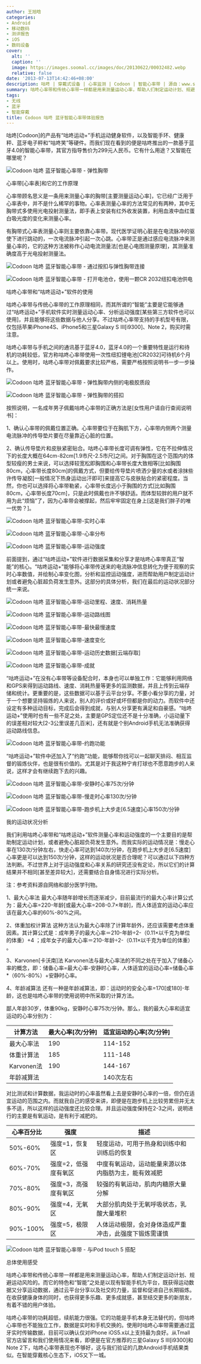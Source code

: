 ```yaml
---
author: 王旭晗
categories:
- Android
- 移动数码
- 测评报告
- iOS
- 数码设备
cover:
  alt: ''
  caption: ''
  image: https://images.soomal.cc/images/doc/20130622/00032482.webp
  relative: false
date: '2013-07-13T14:42:46+08:00'
description: 咕咚 | 穿戴式设备 | 心率监测 | Codoon | 智能心率带 | 源自：www.soomal.com | 版权：原创 |  平均/总评分：09.11/82
summary: 咕咚心率带和传统心率带一样都是用来测量运动心率，帮助人们制定运动计划、规避运动风险的。而它的特色和“智能”之处是以现有智能手机为平台，既获得运动数据又分享运动数据，通过云平台分享以及社交的力量，监督和促进自己长期锻炼。在收获健康身体的同时，也获得更多乐趣、更多成就感……
tags:
- 无线
- 蓝牙
- 智能穿戴
title: Codoon 咕咚 蓝牙智能心率带体验报告
---
```


咕咚[Codoon]的产品有“咕咚运动+”手机运动健身软件，以及智能手环、健康秤、蓝牙电子秤和“咕咚笑”等硬件。而我们现在看到的便是咕咚推出的一款基于蓝牙4.0的智能心率带，其官方指导售价为299元人民币。它有什么用途？又智能在哪里呢？



![Codoon 咕咚 蓝牙智能心率带 - 弹性胸带](https://images.soomal.cc/images/doc/20130622/00032490.webp)



心率带[心率表]和它的工作原理



心率带顾名思义是一条用来测量心率的胸带[主要测量运动心率]，它已经广泛用于心率表中，并不是什么稀罕的事物。心率表测量心率的方法常见的有两种，其中无胸带式多使用光电投射测量法，即手表上安装有红外收发装置，利用血液中血红蛋白吸光度的变化来测量心率。



有胸带式心率表测量心率则主要依靠心率带。现代医学证明心脏是在电流脉冲的驱使下进行跳动的，一次电流脉冲引起一次心跳。心率带正是通过感应电流脉冲来测量心率的，它的这种方法被称作心动电流测量法[也是心电图测量原理]，其测量准确度高于光电投射测量法。



![Codoon 咕咚 蓝牙智能心率带 - 通过按扣与弹性胸带连接](https://images.soomal.cc/images/doc/20130622/00032491.webp)



![Codoon 咕咚 蓝牙智能心率带 - 打开电池仓，使用一颗CR 2032纽扣电池供电](https://images.soomal.cc/images/doc/20130622/00032489.webp)



咕咚心率带和“咕咚运动+”软件的使用



咕咚心率带与传统心率带的工作原理相同，而其所谓的“智能”主要是它能够通过“咕咚运动+”手机软件实时测量运动心率、分析运动强度[某些第三方软件也可以使用]，并且能够将这些数据与他人分享。不过咕咚心率带支持的手机型号有限，仅包括苹果iPhone4S、iPhone5和三星Galaxy S III[i9300]、Note 2，购买时需注意。



咕咚心率带与手机之间的通讯基于蓝牙4.0，蓝牙4.0的一个重要特性是运行和待机的功耗较低，官方称咕咚心率带使用一次性纽扣锂电池[CR2032]可待机6个月以上。使用时，咕咚心率带对佩戴要求比较严格，需要严格按照说明书一步一步操作。



![Codoon 咕咚 蓝牙智能心率带 - 弹性胸带内侧的电极胶质段](https://images.soomal.cc/images/doc/20130622/00032493.webp)



![Codoon 咕咚 蓝牙智能心率带 - 弹性胸带的搭扣](https://images.soomal.cc/images/doc/20130622/00032494.webp)



按照说明，一名成年男子佩戴咕咚心率带的正确方法是[女性用户请自行查阅说明书]：



1、确认心率带的佩戴位置正确。心率带要位于在胸肌下方，心率带内侧两个测量电流脉冲的传导垫片要在尽量靠近心脏的位置。



2、确认传导垫片和皮肤紧密贴合。咕咚心率带长度可调有弹性，它在不拉伸情况下的长度大概在64cm-82cm[1.9市尺-2.5市尺]之间。对于胸围在这个范围内的体型较瘦的男士来说，可以选择较宽松即胸围和心率带长度大致相等[比如胸围80cm，心率带长度80cm]的佩戴方式，但要给传导垫片喷洒少量的水或者涂抹些许传导凝胶[一般情况下热身运动出汗即可]来提高它与皮肤贴合的紧密程度。当然，你也可以选择将心率带勒紧，心率带长度远小于胸围的方式[比如胸围80cm，心率带长度70cm]，只是此时佩戴也许不够舒适。而体型较胖的用户就不用为此“烦恼”了，因为心率带会被撑起，然后牢牢固定在身上[这是我们胖子的唯一优势？]。



![Codoon 咕咚 蓝牙智能心率带-实时心率](https://images.soomal.cc/images/doc/20130713/00033432.webp)



![Codoon 咕咚 蓝牙智能心率带-心率分布](https://images.soomal.cc/images/doc/20130713/00033433_01.webp)



![Codoon 咕咚 蓝牙智能心率带-运动强度](https://images.soomal.cc/images/doc/20130713/00033434_01.webp)



前面提到，通过“咕咚运动+”软件进行数据采集和分享才是咕咚心率带真正“智能”的核心。“咕咚运动+”能够将心率带传送来的电流脉冲信息转化为便于观察的实时心率数值，并绘制心率变化图，分析和监控运动强度，进而帮助用户制定运动计划或者避免心脏超负荷发生意外。这部分的具体分析，我们在最后的运动状况部分统一来说。



![Codoon 咕咚 蓝牙智能心率带-运动里程、速度、消耗热量](https://images.soomal.cc/images/doc/20130713/00033435_01.webp)



![Codoon 咕咚 蓝牙智能心率带-运动路线图](https://images.soomal.cc/images/doc/20130713/00033436_01.webp)



![Codoon 咕咚 蓝牙智能心率带-最快最慢速度](https://images.soomal.cc/images/doc/20130713/00033437_01.webp)



![Codoon 咕咚 蓝牙智能心率带-速度变化](https://images.soomal.cc/images/doc/20130713/00033438_01.webp)



![Codoon 咕咚 蓝牙智能心率带-运动历史数据[云端存取]](https://images.soomal.cc/images/doc/20130713/00033439_01.webp)



![Codoon 咕咚 蓝牙智能心率带-成就](https://images.soomal.cc/images/doc/20130713/00033440_01.webp)



“咕咚运动+”在没有心率带等设备配合时，本身也可以单独工作：它能够利用网络和GPS来得到运动路线、速度、消耗热量等更多的监测数据，并且上传到云端存储和统计。更重要的是，这些数据可以基于云平台分享。不要小看分享的力量，对于一个想要坚持锻炼的人来说，别人的评价或好或坏但都是你的动力。而软件中还设定有多种运动目标，完成后会得到成就，与别人分享更有满足和自豪感。“咕咚运动+”使用时也有一些不足之处，主要是GPS定位还不是十分准确，小运动量下的误差相对较大[2-3公里误差几百米]，还有就是个别Android手机无法准确获得运动路线信息。



![Codoon 咕咚 蓝牙智能心率带-约跑功能](https://images.soomal.cc/images/doc/20130713/00033441.webp)



“咕咚运动+”软件中还加入了“约跑”功能，能够帮你找可以一起聊天排闷、相互监督的锻炼伙伴，也是很有价值的。尤其是对于我这种宁肯打球也不愿意跑步的人来说，这样才会有继续跑下去的兴趣。



![Codoon 咕咚 蓝牙智能心率带-安静时心率75次/分钟](https://images.soomal.cc/images/doc/20130713/00033442.webp)



![Codoon 咕咚 蓝牙智能心率带-慢走时心率130次/分钟](https://images.soomal.cc/images/doc/20130713/00033443_01.webp)



![Codoon 咕咚 蓝牙智能心率带-跑步机上大步走[6.5速度]心率150次/分钟](https://images.soomal.cc/images/doc/20130713/00033444_01.webp)



我的运动状况分析



我们利用咕咚心率带和“咕咚运动+”软件测量心率和运动强度的一个主要目的是帮助制定运动计划，或者避免心脏超负荷发生意外。而我实际的运动情况是：慢走心率在130次/分钟左右，快走心率可达到140次/分钟，在跑步机上大步走[6.5速度]心率更是可以达到150次/分钟，这样的运动状况是否合理呢？可以通过以下四种方法判断。不过世界上对于运动强度和心率关系的研究还没有定论，所以它们的计算结果并不相同[甚至差异较大]，还需要结合自身情况进行实际分析。



注：参考资料源自网络和部分医学刊物。



1、最大心率法
最大心率随年龄增长而逐渐减少，目前最流行的最大心率计算公式为：最大心率=220-年龄[或最大心率=208-0.7×年龄]，而人体适宜的运动心率应该在最大心率的60%-80%之间。

2、体重加权计算法
这种方法认为最大心率除了计算年龄外，还应该需要考虑体重因素。其计算公式是：成年男子的最大心率＝210-年龄÷2-（0.11×以千克为单位的体重）+4 ；成年女子的最大心率＝210-年龄÷2-（0.11×以千克为单位的体重） 。

3、Karvonen[卡沃南]法
Karvonen法与最大心率法的不同之处在于加入了储备心率的概念，即：储备心率=最大心率-安静时心率，人体适宜的运动心率=储备心率*（60%-80%）+安静时心率。

4、年龄减算法
还有一种是年龄减算法，即：运动时的安全心率=170[或180]-年龄，这也是咕咚心率带的使用说明中所采取的计算方法。



鄙人年龄30岁，体重90kg，安静时心率75次/分钟。那么，我的最大心率和适宜运动的心率分别为：



| 计算方法 | 最大心率[次/分钟] | 适宜运动的心率[次/分钟] |
| --- | --- | --- |
| 最大心率法 | 190 | 114-152 |
| 体重计算法 | 185 | 111-148 |
| Karvonen法 | 190 | 144-167 |
| 年龄减算法 |  | 140次左右 |



对比测试和计算数据，我运动时的心率虽然看上去是安静时心率的一倍，但仍在适宜运动的范围之内。而就我自己的感受来讲，即便是在跑步机上比较劳累但并无太多不适，所以这样的运动强度还比较合理。并且运动强度保持在2-3之间，说明进行的主要是有氧运动，是有利于减肥的。



| 心率百分比 | 强度 | 描述 |
| --- | --- | --- |
| 50%-60% | 强度=1，恢复区 | 轻度运动，可用于热身和训练中和训练后的恢复 |
| 60%-70% | 强度=2，低强度有氧区 | 中度有氧运动，运动能量来源以体内脂肪为主，能有效减肥 |
| 70%-80% | 强度=3，高强度有氧区 | 较强的有氧运动，肌肉内糖原大量分解 |
| 80%-90% | 强度=4，无氧区 | 大部分肌肉处于无氧呼吸状态，乳酸大量堆积 |
| 90%-100% | 强度=5，极限区 | 人体运动极限，会对身体造成严重冲击，此强度下锻炼需谨慎 |



![Codoon 咕咚 蓝牙智能心率带 - 与iPod touch 5 搭配](https://images.soomal.cc/images/doc/20130622/00032499.webp)



总体使用感受



咕咚心率带和传统心率带一样都是用来测量运动心率，帮助人们制定运动计划、规避运动风险的。而它的特色和“智能”之处是以现有智能手机为平台，既获得运动数据又分享运动数据，通过云平台分享以及社交的力量，监督和促进自己长期锻炼。在收获健康身体的同时，也获得更多乐趣、更多成就感，甚至结交更多的新朋友，有着不错的用户体验。



咕咚心率带的功耗超低，续航能力很强。它的功能是手机本身无法替代的，但咕咚心率带也不能独立工作，数据是实时和手机交换的。使用时咕咚心率带需要通过蓝牙实时传输数据，目前可以确认仅对iPhone iOS5.x以上支持最为良好。从Tmall官方店留言和我们使用情况来看，即便是在官方推荐的三星Galaxy S III[i9300]和Note 2下，咕咚心率带表现也不够好，这与我们验证的几款Android手机结果类似。在智能穿戴核心生态下，iOS又下一城。